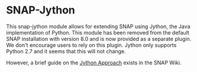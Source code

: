 SNAP-Jython
===========

This snap-jython module allows for extending SNAP using Jython, the Java implementation of Python.
This module has been removed from the default SNAP installation with version 8.0 and is now provided 
as a separate plugin.
We don't encourage users to rely on this plugin. Jython only supports Python 2.7 and it seems that this will not change.

However, a brief guide on the [Jython Approach](https://senbox.atlassian.net/wiki/spaces/SNAP/pages/549355534/Jython+Approach) exists in the SNAP Wiki.
